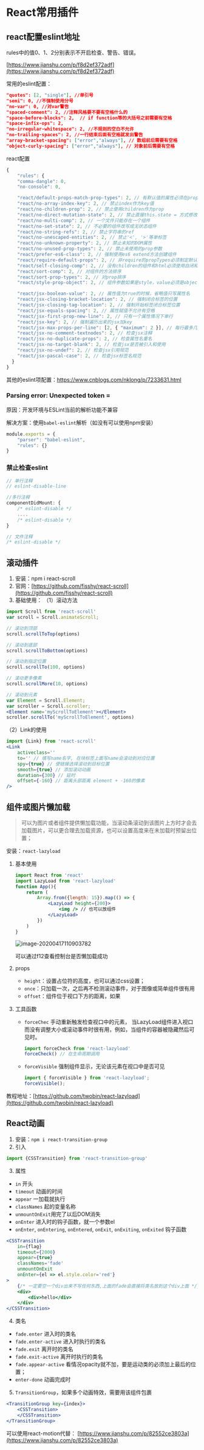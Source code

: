 # React常用插件
## react配置eslint地址

rules中的值0、1、2分别表示不开启检查、警告、错误。

[https://www.jianshu.com/p/f8d2ef372adf](https://www.jianshu.com/p/f8d2ef372adf)

常用的eslint配置：

```json
"quotes": [2, "single"], //单引号
"semi": 0, //不强制使用分号
"no-var": 0, //对var警告
"spaced-comment": 2, //注释风格要不要有空格什么的
"space-before-blocks": 2,  // if function等的大括号之前需要有空格
"space-infix-ops": 2,
"no-irregular-whitespace": 2, //不规则的空白不允许
"no-trailing-spaces": 2, //一行结束后面有空格就发出警告
"array-bracket-spacing": ["error","always"], // 数组前后需要有空格
"object-curly-spacing": ["error","always"], // 对象前后需要有空格
```

react配置

```js
{
    "rules": {
    "comma-dangle": 0,
    "no-console": 0,

    "react/default-props-match-prop-types": 2, // 有默认值的属性必须在propTypes中指定
    "react/no-array-index-key": 2, // 禁止index作为key值
    "react/no-children-prop": 2, // 禁止使用children作为prop
    "react/no-direct-mutation-state": 2, // 禁止直接this.state = 方式修改state 必须使用setState
    "react/no-multi-comp": 2, // 一个文件只能存在一个组件
    "react/no-set-state": 2, // 不必要的组件改写成无状态组件
    "react/no-string-refs": 2, // 禁止字符串的ref
    "react/no-unescaped-entities": 2, // 禁止'<', '>'等单标签
    "react/no-unknown-property": 2, // 禁止未知的DOM属性
    "react/no-unused-prop-types": 2, // 禁止未使用的prop参数
    "react/prefer-es6-class": 2, // 强制使用es6 extend方法创建组件
    "react/require-default-props": 2, // 非require的propTypes必须制定默认值
    "react/self-closing-comp": 2, // 没有children的组件和html必须使用自闭和标签
    "react/sort-comp": 2, // 对组件的方法排序
    "react/sort-prop-types": 2, // 对prop排序
    "react/style-prop-object": 2, // 组件参数如果是style，value必须是object

    "react/jsx-boolean-value": 2, // 属性值为true的时候，省略值只写属性名
    "react/jsx-closing-bracket-location": 2, // 强制闭合标签的位置
    "react/jsx-closing-tag-location": 2, // 强制开始标签闭合标签位置
    "react/jsx-equals-spacing": 2, // 属性赋值不允许有空格
    "react/jsx-first-prop-new-line": 2, // 只有一个属性情况下单行
    "react/jsx-key": 2, // 强制遍历出来的jsx加key
    "react/jsx-max-props-per-line": [2, { "maximum": 2 }], // 每行最多几个属性
    "react/jsx-no-comment-textnodes": 2, // 检查jsx注释
    "react/jsx-no-duplicate-props": 2, // 检查属性名重名
    "react/jsx-no-target-blank": 2, // 检查jsx是否被引入和使用
    "react/jsx-no-undef": 2, // 检查jsx引用规范
    "react/jsx-pascal-case": 2, // 检查jsx标签名规范
  }
}
```



其他的eslint项配置：https://www.cnblogs.com/nklong/p/7233631.html

### Parsing error: Unexpected token =

原因：开发环境与ESLint当前的解析功能不兼容

解决方案：使用`babel-eslint`解析（如没有可以使用npm安装）

```js
module.exports = {
    "parser": "babel-eslint",
    "rules": {}
}
```

### 禁止检查eslint

```js
// 单行注释
// eslint-disable-line

//多行注释
componentDidMount: {
    /* eslint-disable */
    ....
    /* eslint-disable */
}

// 文件注释
/* eslint-disable */
```



## 滚动插件

1. 安装：npm i react-scroll
2. 官网：[https://github.com/fisshy/react-scroll](https://github.com/fisshy/react-scroll)
2. 基础使用：
（1）滚动方法
```jsx
import Scroll from 'react-scroll'
var scroll = Scroll.animateScroll;

// 滚动到顶部
scroll.scrollToTop(options)

// 滚动到底部
scroll.scrollToBottom(options)

// 滚动到指定位置
scroll.scrollTo(100, options)

// 滚动更多像素
scroll.scrollMore(10, options)

// 滚动到元素
var Element = Scroll.Element;
var scroller = Scroll.scroller;
<Element name='myScrollToElement'></Element>
scroller.scrollTo('myScrollToElement', options)
```
（2）Link的使用
```jsx
import {Link} from 'react-scroll'
<Link
    activeclass=''
    to='' // 填写name名字, 在块标签上面写name会滚动到对应位置
    spy={true} // 使链接选择滚动到目标位置
    smooth={true} // 添加滚动动画
    duration={300} // 延时
    offset={-160} // 距离头部距离 element + -160的像素
/>
```



## 组件或图片懒加载

>  可以为图片或者组件提供懒加载功能，当滚动条滚动到该图片上方时才会去加载图片，可以更合理去加载资源，也可以设置高度来在未加载时预留出位置；

安装：`react-lazyload`

1. 基本使用

   ```jsx
   import React from 'react'
   import LazyLoad from 'react-lazyload'
   function App(){
       return (
           Array.from({length: 15}).map(() => {
               <LazyLoad height={200}>
                   <img /> // 也可以放组件
               </LazyLoad>
           })
       )
   }
   ```

   ![image-20200417110903782](https://www.qfxlw.com/images/react_常用插件-01.png)

   可以通过f12查看控制台是否懒加载成功

2. props

   * `height`：设置占位符的高度，也可以通过css设置；
   * `once`：只加载一次，之后再不检测滚动事件，对于图像或简单组件很有用
   * `offset`：组件位于视口下方的距离，如果

3. 工具函数

   * `forceChec`   手动重新触发检查视口中的元素， 当LazyLoad组件进入视口而没有调整大小或滚动事件时很有用，例如，当组件的容器被隐藏然后可见时。

     ```jsx
     import forceCheck from 'react-lazyload'
     forceCheck() // 在生命周期调用
     ```

   * `forceVisible` 强制组件显示，无论该元素在视口中是否可见

     ```jsx
     import { forceVisible } from 'react-lazyload';
     forceVisible();
     ```

教程地址：[https://github.com/twobin/react-lazyload](https://github.com/twobin/react-lazyload)



## React动画

1. 安装：`npm i react-transition-group`
2. 引入
```jsx
import {CSSTransition} from 'react-transition-group'
```
3. 属性
* `in` 开头
* `timeout` 动画的时间
* `appear`  一加载就执行
* `classNames`   起的变量名称
* `unmountOnExit`用完了以后DOM消失
* `onEnter`   进入时的钩子函数，就一个参数el
* `onEnter`, `onEntering`, `onEntered`, `onExit`, `onExiting`, `onExited` 钩子函数


```jsx
<CSSTransition
    in={flag}
    timeout={2000}
    appear={true}
    classNames='fade'
    unmountOnExit
    onEnter={el => el.style.color='red'}
>
    {/* 一定要空一个div出来不写任何东西,上面的fade会直接将类名放到这个div上面 */}
    <div>
        <div>hello</div>
    </div>
</CSSTransition>
```
4. 类名
* `fade.enter`    进入时的类名
* `fade.enter-active`   进入时执行的类名
* `fade.exit`    离开时的类名
* `fade.exit-active`   离开时执行的类名
* `fade.appear-active`   看情况opacity就不加，要是运动类的必须加上最后的位置；
* `enter-done` 动画完成时



5. `TransitionGroup`，如果多个动画特效，需要用该组件包裹
```jsx
<TransitionGroup key={index}>
    <CSSTransition>
    </CSSTransition>
</TransitionGroup>
```
可以使用react-motion代替： [https://www.jianshu.com/p/82552ce3803a](https://www.jianshu.com/p/82552ce3803a)





